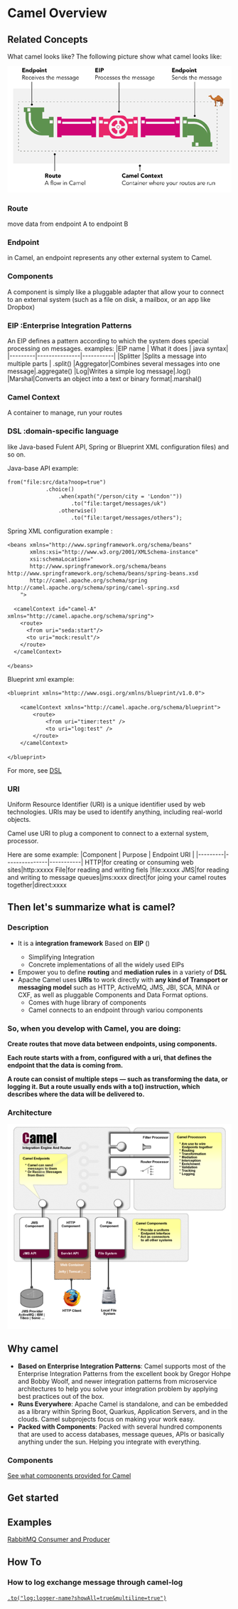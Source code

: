 # Camel Overview

## Related Concepts

What camel looks like? The following picture show what camel looks like:

![Alt text](pictures/camel-like.png?raw=true "What camel looks like")

### Route
move data from endpoint A to endpoint B
### Endpoint
in Camel, an endpoint represents any other external system to Camel.
### Components
A component is simply like a pluggable adapter that allow your to connect to an external system (such as a file on disk, a mailbox, or an app like Dropbox)
### EIP :Enterprise Integration Patterns
An EIP defines a pattern according to which the system does special processing on messages.
examples:
|EIP name | What it does | java syntax|
|---------|---------------|-----------|
|Splitter |Splits a message into multiple parts | .split()
|Aggregator|Combines several messages into one message|.aggregate()
|Log|Writes a simple log message|.log()
|Marshal|Converts an object into a text or binary format|.marshal()
### Camel Context
A container to manage, run your routes
### DSL :domain-specific language
like Java-based Fulent API, Spring or Blueprint XML configuration files) and so on.

Java-base API example:
```
from("file:src/data?noop=true")
            .choice()
                .when(xpath("/person/city = 'London'"))
                    .to("file:target/messages/uk")
                .otherwise()
                    .to("file:target/messages/others");
```

Spring XML configuration example :
```
<beans xmlns="http://www.springframework.org/schema/beans"
       xmlns:xsi="http://www.w3.org/2001/XMLSchema-instance"
       xsi:schemaLocation="
       http://www.springframework.org/schema/beans http://www.springframework.org/schema/beans/spring-beans.xsd
       http://camel.apache.org/schema/spring http://camel.apache.org/schema/spring/camel-spring.xsd
    ">

  <camelContext id="camel-A" xmlns="http://camel.apache.org/schema/spring">
    <route>
      <from uri="seda:start"/>
      <to uri="mock:result"/>
    </route>
  </camelContext>

</beans>
```
Blueprint xml example:
```
<blueprint xmlns="http://www.osgi.org/xmlns/blueprint/v1.0.0">

    <camelContext xmlns="http://camel.apache.org/schema/blueprint">
        <route>
            <from uri="timer:test" />
            <to uri="log:test" />
        </route>
    </camelContext>

</blueprint>
```
For more, see [DSL](https://camel.apache.org/manual/latest/dsl.html)

### URI
Uniform Resource Identifier (URI) is a unique identifier used by web technologies. URIs may be used to identify anything, including real-world objects.

Camel use URI to plug a component to connect to a external system, processor.

Here are some example:
|Component | Purpose | Endpoint URI |
|---------|---------------|-----------|
HTTP|for creating or consuming web sites|http:xxxxx
File|for reading and writing fiels |file:xxxxx
JMS|for reading and writing to message queues|jms:xxxx
direct|for joing your camel routes together|direct:xxxx



## Then let's summarize what is camel?

### Description
- It is a **integration framework** Based on **EIP** (<Enterprise Integration Patterns>)
  - Simplifying Integration
  - Concrete implementations of all the widely used EIPs 
- Empower you to define **routing** and **mediation rules** in a variety of **DSL**
- Apache Camel uses **URIs** to work directly with **any kind of Transport or messaging model** such as HTTP, ActiveMQ, JMS, JBI, SCA, MINA or CXF, as well as pluggable Components and Data Format options.
  - Comes with huge library of components  
  - Camel connects to an endpoint through variou components

### So, when you develop with Camel, you are doing:
**Create routes that move data between endpoints, using components.**

**Each route starts with a from, configured with a uri, that defines the endpoint that the data is coming from.**

**A route can consist of multiple steps — such as transforming the data, or logging it. But a route usually ends with a to()
instruction, which describes where the data will be delivered to.**

### Architecture
![Alt text](pictures/Architecture.png?raw=true "Architecture")

## Why camel
- **Based on Enterprise Integration Patterns**: Camel supports most of the Enterprise Integration Patterns from the excellent book by Gregor Hohpe and Bobby Woolf, and newer integration patterns from microservice architectures to help you solve your integration problem by applying best practices out of the box.
- **Runs Everywhere**: Apache Camel is standalone, and can be embedded as a library within Spring Boot, Quarkus, Application Servers, and in the clouds. Camel subprojects focus on making your work easy.
- **Packed with Components**:  Packed with several hundred components that are used to access databases, message queues, APIs or basically anything under the sun. Helping you integrate with everything.

### Components
[See what components provided for Camel](https://camel.apache.org/components/latest/index.html)

## Get started

## Examples
[RabbitMQ Consumer and Producer](https://github.hpe.com/bo-wu-zhang/Camel-Study/tree/master/camel-rabbitmq-example)

## How To
### How to log exchange message through camel-log
[`.to("log:logger-name?showAll=true&multiline=true")`](https://github.hpe.com/bo-wu-zhang/Camel-Study/blob/e7dcaf3f8ddd66f7f76be4a581b9689a89c0fbea/camel-rabbitmq-example/src/main/groovy/bw/study/examples/camel/RabbitMQConsumer.groovy#L30)
